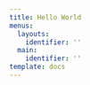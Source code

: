 ```yaml
---
title: Hello World
menus:
  layouts:
    identifier: ''
  main:
    identifier: ''
template: docs
---
```


